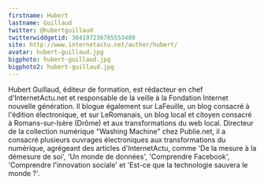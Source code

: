 ```yaml
---
firstname: Hubert 
lastname: Guillaud
twitter: @hubertguillaud
twitterwiddgetid: 304197236785553409
site: http://www.internetactu.net/author/hubert/
avatar: hubert-guillaud.jpg
bigphoto: hubert-guillaud.jpg
bigphoto2: hubert-guillaud.jpg
---
```


Hubert Guillaud, éditeur de formation, est rédacteur en chef d'InternetActu.net et responsable de la veille à la Fondation Internet nouvelle génération. Il blogue également sur LaFeuille, un blog consacré à l'édition électronique, et sur LeRomanais, un blog local et citoyen consacré à Romans-sur-Isère (Drôme) et aux transformations du web local. Directeur de la collection numérique "Washing Machine" chez Publie.net, il a consacré plusieurs ouvrages électroniques aux transformations du numérique, agrégeant des articles d'InternetActu, comme 'De la mesure à la démesure de soi', 'Un monde de données', 'Comprendre Facebook', 'Comprendre l'innovation sociale' et 'Est-ce que la technologie sauvera le monde ?'.


